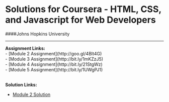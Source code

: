# Solutions for Coursera - HTML, CSS, and Javascript for Web Developers

####Johns Hopkins University

<hr>
<b>Assignment Links:</b> <br>
- [Module 2 Assignment](http://goo.gl/4Blt4G) <br>
- [Module 3 Assignment](http://bit.ly/1mKZzJ5) <br>
- [Module 4 Assignment](http://bit.ly/21StgWz) <br>
- [Module 5 Assignment](http://bit.ly/1UWgPJ1) <br>
<br>

<b>Solution Links:</b> <br>
- [Module 2 Solution](solution2/solution2.html) <br>

